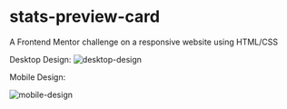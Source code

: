 # stats-preview-card
A Frontend Mentor challenge on a responsive website using HTML/CSS

Desktop Design:
![desktop-design](https://user-images.githubusercontent.com/114169523/210520148-9d6ceb37-b9d8-414a-ad39-40d2e79482b6.jpg)

Mobile Design:

![mobile-design](https://user-images.githubusercontent.com/114169523/210520311-f2b3f9fa-b834-4d3a-8a92-c515fc3f2191.jpg)
